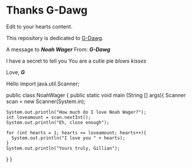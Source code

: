 # Thanks G-Dawg
Edit to your hearts content.

This repository is dedicated to [G-Dawg](https://github.com/heygillianm).


A message to ***Noah Wager***
From: ***G-Dawg***

I have a secret to tell you
You are a cutie pie
*blows kisses*

Love,
***G***


Hello
import java.util.Scanner;

public class NoahWager {
  public static void main (String [] args){
    Scanner scan = new Scanner(System.in);

    System.out.println("How much do I love Noah Wager?");
    int loveamount = scan.nextInt();
    System.out.println("Eh, close enough");

    for (int hearts = 1; hearts <= loveamount; hearts++){
      System.out.println("I love you " + hearts);
    }
    System.out.println("Yours truly, Gillian");
  }
}
